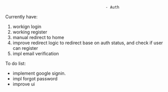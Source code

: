                                                 - Auth                                                  
Currently have:
1. workign login
2. working register
3. manual redirect to home
4. improve redirect logic to redirect base on auth status, and check if user can register
5. impl email verification

To do list:
* implement google signin.
* impl forgot password
* improve ui